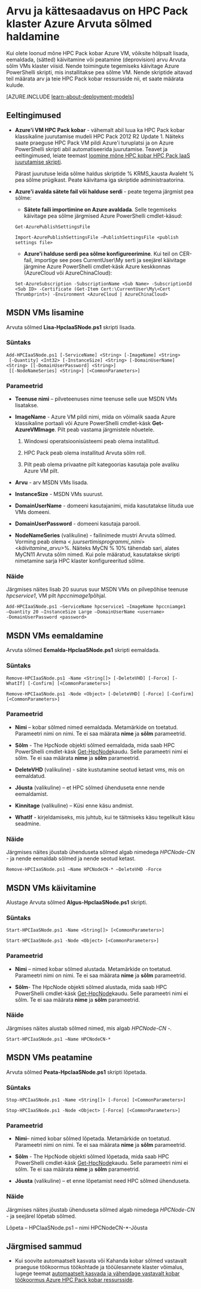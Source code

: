 <properties
 pageTitle="Hallata HPC Pack kobar Arvuta sõlmed | Microsoft Azure'i"
 description="Lisateavet PowerShelli skripti tööriistad lisamine, eemaldamine, käivitamine ja peatamine HPC Pack kobar Arvuta sõlmed Azure"
 services="virtual-machines-windows"
 documentationCenter=""
 authors="dlepow"
 manager="timlt"
 editor=""
 tags="azure-service-management,hpc-pack"/>
<tags
ms.service="virtual-machines-windows"
 ms.devlang="na"
 ms.topic="article"
 ms.tgt_pltfrm="vm-multiple"
 ms.workload="big-compute"
 ms.date="07/22/2016"
 ms.author="danlep"/>

# <a name="manage-the-number-and-availability-of-compute-nodes-in-an-hpc-pack-cluster-in-azure"></a>Arvu ja kättesaadavus on HPC Pack klaster Azure Arvuta sõlmed haldamine

Kui olete loonud mõne HPC Pack kobar Azure VM, võiksite hõlpsalt lisada, eemaldada, (sätted) käivitamine või peatamine (deprovision) arvu Arvuta sõlm VMs klaster viisid. Nende toimingute tegemiseks käivitage Azure PowerShelli skripti, mis installitakse pea sõlme VM. Nende skriptide aitavad teil määrata arv ja teie HPC Pack kobar ressursside nii, et saate määrata kulude.

[AZURE.INCLUDE [learn-about-deployment-models](../../includes/learn-about-deployment-models-classic-include.md)]


## <a name="prerequisites"></a>Eeltingimused

* **Azure'i VM HPC Pack kobar** - vähemalt abil luua ka HPC Pack kobar klassikaline juurutamise mudeli HPC Pack 2012 R2 Update 1. Näiteks saate praeguse HPC Pack VM pildi Azure'i turuplatsi ja on Azure PowerShelli skripti abil automatiseerida juurutamise. Teavet ja eeltingimused, leiate teemast [loomine mõne HPC kobar HPC Pack IaaS juurutamise skripti](virtual-machines-windows-classic-hpcpack-cluster-powershell-script.md).

    Pärast juurutuse leida sõlme haldus skriptide % KRMS\_kausta Avaleht % pea sõlme prügikast. Peate käivitama iga skriptide administraatorina.

* **Azure'i avalda sätete fail või halduse serdi** - peate tegema järgmist pea sõlme:

    * **Sätete faili importimine on Azure avaldada**. Selle tegemiseks käivitage pea sõlme järgmised Azure PowerShelli cmdlet-käsud:

    ```
    Get-AzurePublishSettingsFile

    Import-AzurePublishSettingsFile –PublishSettingsFile <publish settings file>
    ```

    * **Azure'i halduse serdi pea sõlme konfigureerimine**. Kui teil on CER-fail, importige see poes CurrentUser\My serti ja seejärel käivitage järgmine Azure PowerShelli cmdlet-käsk Azure keskkonnas (AzureCloud või AzureChinaCloud):

    ```
    Set-AzureSubscription -SubscriptionName <Sub Name> -SubscriptionId <Sub ID> -Certificate (Get-Item Cert:\CurrentUser\My\<Cert Thrumbprint>) -Environment <AzureCloud | AzureChinaCloud>
    ```

## <a name="add-compute-node-vms"></a>MSDN VMs lisamine

Arvuta sõlmed **Lisa-HpcIaaSNode.ps1** skripti lisada.

### <a name="syntax"></a>Süntaks
```
Add-HPCIaaSNode.ps1 [-ServiceName] <String> [-ImageName] <String>
 [-Quantity] <Int32> [-InstanceSize] <String> [-DomainUserName] <String> [[-DomainUserPassword] <String>]
 [[-NodeNameSeries] <String>] [<CommonParameters>]

```
### <a name="parameters"></a>Parameetrid

* **Teenuse nimi** – pilveteenuses nime teenuse selle uue MSDN VMs lisatakse.

* **ImageName** - Azure VM pildi nimi, mida on võimalik saada Azure klassikaline portaali või Azure PowerShelli cmdlet-käsk **Get-AzureVMImage**. Pilt peab vastama järgmistele nõuetele.

    1. Windowsi operatsioonisüsteemi peab olema installitud.

    2. HPC Pack peab olema installitud Arvuta sõlm roll.

    3. Pilt peab olema privaatne pilt kategoorias kasutaja pole avaliku Azure VM pilt.

* **Arvu** - arv MSDN VMs lisada.

* **InstanceSize** - MSDN VMs suurust.

* **DomainUserName** - domeeni kasutajanimi, mida kasutatakse liituda uue VMs domeeni.

* **DomainUserPassword** - domeeni kasutaja parooli.

* **NodeNameSeries** (valikuline) - failinimede mustri Arvuta sõlmed. Vorming peab olema &lt; *juursertimisprogrammi\_nimi*&gt;&lt;*käivitamine\_arvu*&gt;%. Näiteks MyCN % 10% tähendab sari, alates MyCN11 Arvuta sõlm nimed. Kui pole määratud, kasutatakse skripti nimetamine sarja HPC klaster konfigureeritud sõlme.

### <a name="example"></a>Näide

Järgmises näites lisab 20 suurus suur MSDN VMs on pilvepõhise teenuse *hpcservice1*, VM pilt *hpccnimage1*põhjal.

```
Add-HPCIaaSNode.ps1 –ServiceName hpcservice1 –ImageName hpccniamge1
–Quantity 20 –InstanceSize Large –DomainUserName <username>
-DomainUserPassword <password>
```


## <a name="remove-compute-node-vms"></a>MSDN VMs eemaldamine

Arvuta sõlmed **Eemalda-HpcIaaSNode.ps1** skripti eemaldada.

### <a name="syntax"></a>Süntaks

```
Remove-HPCIaaSNode.ps1 -Name <String[]> [-DeleteVHD] [-Force] [-WhatIf] [-Confirm] [<CommonParameters>]

Remove-HPCIaaSNode.ps1 -Node <Object> [-DeleteVHD] [-Force] [-Confirm] [<CommonParameters>]
```

### <a name="parameters"></a>Parameetrid

* **Nimi** – kobar sõlmed nimed eemaldada. Metamärkide on toetatud. Parameetri nimi on nimi. Te ei saa määrata **nime** ja **sõlm** parameetrid.

* **Sõlm** - The HpcNode objekti sõlmed eemaldada, mida saab HPC PowerShelli cmdlet-käsk [Get-HpcNode](https://technet.microsoft.com/library/dn887927.aspx)kaudu. Selle parameetri nimi ei sõlm. Te ei saa määrata **nime** ja **sõlm** parameetrid.

* **DeleteVHD** (valikuline) - säte kustutamine seotud ketast vms, mis on eemaldatud.

* **Jõusta** (valikuline) – et HPC sõlmed ühenduseta enne nende eemaldamist.

* **Kinnitage** (valikuline) – Küsi enne käsu andmist.

* **WhatIf** - kirjeldamiseks, mis juhtub, kui te täitmiseks käsu tegelikult käsu seadmine.

### <a name="example"></a>Näide

Järgmises näites jõustab ühenduseta sõlmed algab nimedega *HPCNode-CN -* ja nende eemaldab sõlmed ja nende seotud ketast.

```
Remove-HPCIaaSNode.ps1 –Name HPCNodeCN-* –DeleteVHD -Force
```

## <a name="start-compute-node-vms"></a>MSDN VMs käivitamine

Alustage Arvuta sõlmed **Algus-HpcIaaSNode.ps1** skripti.

### <a name="syntax"></a>Süntaks

```
Start-HPCIaaSNode.ps1 -Name <String[]> [<CommonParameters>]

Start-HPCIaaSNode.ps1 -Node <Object> [<CommonParameters>]
```
### <a name="parameters"></a>Parameetrid

* **Nimi** – nimed kobar sõlmed alustada. Metamärkide on toetatud. Parameetri nimi on nimi. Te ei saa määrata **nime** ja **sõlm** parameetrid.

* **Sõlm**- The HpcNode objekti sõlmed alustada, mida saab HPC PowerShelli cmdlet-käsk [Get-HpcNode](https://technet.microsoft.com/library/dn887927.aspx)kaudu. Selle parameetri nimi ei sõlm. Te ei saa määrata **nime** ja **sõlm** parameetrid.

### <a name="example"></a>Näide

Järgmises näites alustab sõlmed nimed, mis algab *HPCNode-CN -*.

```
Start-HPCIaaSNode.ps1 –Name HPCNodeCN-*
```

## <a name="stop-compute-node-vms"></a>MSDN VMs peatamine

Arvuta sõlmed **Peata-HpcIaaSNode.ps1** skripti lõpetada.

### <a name="syntax"></a>Süntaks

```
Stop-HPCIaaSNode.ps1 -Name <String[]> [-Force] [<CommonParameters>]

Stop-HPCIaaSNode.ps1 -Node <Object> [-Force] [<CommonParameters>]
```

### <a name="parameters"></a>Parameetrid


* **Nimi**– nimed kobar sõlmed lõpetada. Metamärkide on toetatud. Parameetri nimi on nimi. Te ei saa määrata **nime** ja **sõlm** parameetrid.

* **Sõlm** - The HpcNode objekti sõlmed lõpetada, mida saab HPC PowerShelli cmdlet-käsk [Get-HpcNode](https://technet.microsoft.com/library/dn887927.aspx)kaudu. Selle parameetri nimi ei sõlm. Te ei saa määrata **nime** ja **sõlm** parameetrid.

* **Jõusta** (valikuline) – et enne lõpetamist need HPC sõlmed ühenduseta.

### <a name="example"></a>Näide

Järgmises näites jõustab ühenduseta sõlmed algab nimedega *HPCNode-CN -* ja seejärel lõpetab sõlmed.

Lõpeta – HPCIaaSNode.ps1 – nimi HPCNodeCN-*-Jõusta

## <a name="next-steps"></a>Järgmised sammud

* Kui soovite automaatselt kasvata või Kahanda kobar sõlmed vastavalt praeguse töökoormus töökohtade ja tööülesannete klaster võimalus, lugege teemat [automaatselt kasvada ja vähendage vastavalt kobar töökoormus Azure HPC Pack kobar ressursside](virtual-machines-windows-classic-hpcpack-cluster-node-autogrowshrink.md).
